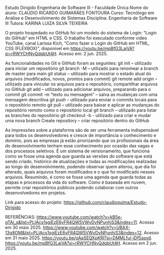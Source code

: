 Estudo Dirigido Engenharia de Software III - Faculdade Única 
Nome do aluno: CLAUDIO RICARDO GUIMARÃES FONTOURA 
Curso: Tecnólogo em Análise e Desenvolvimento de Sistemas 
Disciplina: Engenharia de Software III 
Tutora: KARINA LUIZA SILVA TEIXEIRA

O projeto hospedado no GitHub foi um modelo do sistema de Login: “Login do GitHub” em HTML e CSS. O trabalho foi executado conforme vídeo YouTube, canal Larissa Kich, “Como fazer o Login do GitHub em HTML, CSS (FLEXBOX)”, disponível em https://youtu.be/mpBfG3LajVA?si=rRWYCHNyQdqbUt4H. Acesso em: 2 jun. 2025.

As funcionalidades no Git e GitHub foram as seguintes: git init – utilizado para iniciar um repositório git branch -M – utilizado para renomear a branch de master para main git status – utilizado para mostrar o estado atual do arquivos (modificados, novos, prontos para commit) git remote add origin – utilizado para vincular os arquivos para o repositório, compartilhar arquivos no GitHub git add – utilizado para adicionar arquivos, preparando para o commit git commit -m “texto ou mensagem” – salva as mudanças com uma mensagem descritiva git push – utilizado para enviar o commits locais para o repositório remoto git pull – utilizado para baixar e aplicar as mudanças do repositório remoto como o repositório local git branch – utilizado para listar as branches do repositório git checkout -b - utilizado para criar e mudar uma nova branch Create repository – criar repositório dentro do GitHub

As impressões sobre a plataforma são de ser uma ferramenta indispensável para todos os desenvolvedores e cresce de importância o conhecimento e domínio, pois as empresas já estão priorizando que os profissionais da área do desenvolvimento tenham esse conhecimento por ocasião das vagas e dos processos seletivos. É um sistema de versionamento, que funciona como se fosse uma agenda que guarda as versões do software que está sendo criado, histórico de atualizações e todas as modificações realizadas ao longo do desenvolvimento, podendo observar quem alterou, que dia foi alterado, quais arquivos foram modificados e o que foi modificado nesses arquivos. Resumindo, é como se fosse uma agenda que guarda todas as etapas e processos da vida do software. Como é baseada em nuvem, permite criar repositórios públicos podendo colaborar com outros desenvolvedores em projetos.

Link para acesso do projeto: https://github.com/claudioguima/Estudo-Dirigido

REFERÊNCIAS: 
https://www.youtube.com/watch?v=kB5e-gTAl_s&list=PLIAcs1sgiEzE6yFR4QW5VWvDvNPunhiS3&index=11. Acesso em 30 maio 2025. 
https://www.youtube.com/watch?v=UBAX-13g8OM&list=PLIAcs1sgiEzE6yFR4QW5VWvDvNPunhiS3&index=12. Acesso em 31 maio 2025. 
https://youtu.be/oAaSEQXpKRI?si=DMMLful-iDf5asxd. https://youtu.be/mpBfG3LajVA?si=rRWYCHNyQdqbUt4H. Acesso em 2 jun. 2025.
